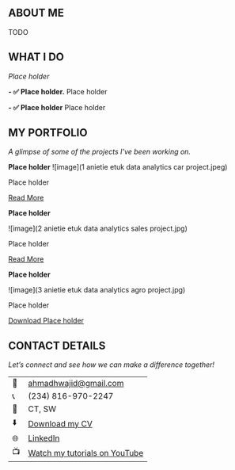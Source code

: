 <!--Section 1: Introduce your self-->
## ABOUT ME

TODO


<!--Mention your top/relevant skills here - core and soft skills-->
## WHAT I DO

*Place holder*

**- ✅ Place holder.**
Place holder 

**- ✅ Place holder**
Place holder


<!--Section 2: List 3-4 key projects-->
## MY PORTFOLIO 

*A glimpse of some of the projects I've been working on.*

**Place holder**
![image](1 anietie etuk data analytics car project.jpeg)

Place holder


[Read More](www.google.com)

**Place holder**

![image](2 anietie etuk data analytics sales project.jpg)

Place holder 

[Read More](www.google.com)

**Place holder**

![image](3 anietie etuk data analytics agro project.jpg)

Place holder 

<a href="17 How to Present Data to Executives by Anietie Etuk.pdf">Download Place holder</a>


## CONTACT DETAILS

*Let’s connect and see how we can make a difference together!*
<table>
  <tbody>
    <tr>
      <td>📧</td>
      <td><a href="ahmadhwajid@gmail.com">ahmadhwajid@gmail.com</a></td>
    </tr>
    <tr>
      <td>📞</td>
      <td>(234) 816-970-2247</td>
    </tr>
    <tr>
      <td>📍</td>
      <td>CT, SW</td>
    </tr>
    <tr>
      <td>⬇️</td>
      <td><a href="https://etuk123456.github.io/portfolio1/docs/Profile.pdf">Download my CV</a></td>
    </tr>
    <tr>
      <td>🌐</td>
      <td><a href="https://www.linkedin.com/in/ahmadwajid/">LinkedIn</a></td>
    </tr>
    <tr>
      <td>📺</td>
      <td><a href="https://www.youtube.com/@LearnwithEtuk">Watch my tutorials on YouTube</a></td>
    </tr>
  </tbody>
</table>
